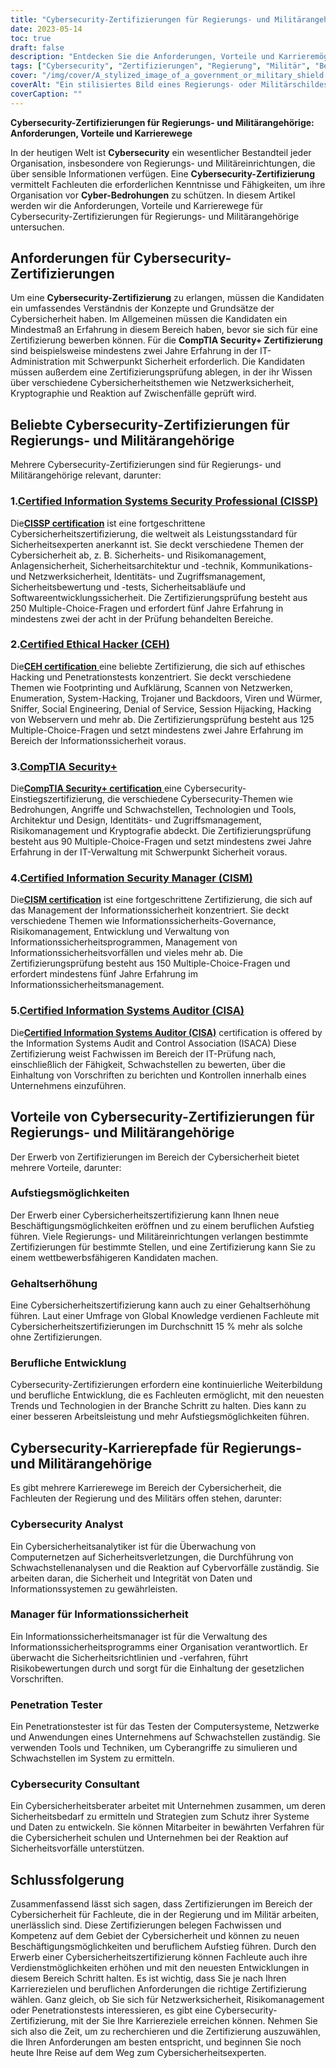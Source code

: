 ```yaml
---
title: "Cybersecurity-Zertifizierungen für Regierungs- und Militärangehörige"
date: 2023-05-14
toc: true
draft: false
description: "Entdecken Sie die Anforderungen, Vorteile und Karrieremöglichkeiten für Cybersecurity-Zertifizierungen im staatlichen und militärischen Bereich."
tags: ["Cybersecurity", "Zertifizierungen", "Regierung", "Militär", "Beruflicher Werdegang", "Informationssicherheit", "Verteidigung", "Sicherheitsfreigabe", "Einhaltung der Vorschriften", "Verordnungen", "Cyberkriminalität", "Cyber-Bedrohungen", "IT-Audit", "Risk Management", "CISSP", "CISM", "Sicherheit+", "CEH", "CAP", "CSSLP"]
cover: "/img/cover/A_stylized_image_of_a_government_or_military_shield.png"
coverAlt: "Ein stilisiertes Bild eines Regierungs- oder Militärschildes mit digitalen Schlössern und Schlüsseln im Hintergrund."
coverCaption: ""
---
```


**Cybersecurity-Zertifizierungen für Regierungs- und Militärangehörige: Anforderungen, Vorteile und Karrierewege**

In der heutigen Welt ist **Cybersecurity** ein wesentlicher Bestandteil jeder Organisation, insbesondere von Regierungs- und Militäreinrichtungen, die über sensible Informationen verfügen. Eine **Cybersecurity-Zertifizierung** vermittelt Fachleuten die erforderlichen Kenntnisse und Fähigkeiten, um ihre Organisation vor **Cyber-Bedrohungen** zu schützen. In diesem Artikel werden wir die Anforderungen, Vorteile und Karrierewege für Cybersecurity-Zertifizierungen für Regierungs- und Militärangehörige untersuchen.

## Anforderungen für Cybersecurity-Zertifizierungen

Um eine **Cybersecurity-Zertifizierung** zu erlangen, müssen die Kandidaten ein umfassendes Verständnis der Konzepte und Grundsätze der Cybersicherheit haben. Im Allgemeinen müssen die Kandidaten ein Mindestmaß an Erfahrung in diesem Bereich haben, bevor sie sich für eine Zertifizierung bewerben können. Für die **CompTIA Security+ Zertifizierung** sind beispielsweise mindestens zwei Jahre Erfahrung in der IT-Administration mit Schwerpunkt Sicherheit erforderlich. Die Kandidaten müssen außerdem eine Zertifizierungsprüfung ablegen, in der ihr Wissen über verschiedene Cybersicherheitsthemen wie Netzwerksicherheit, Kryptographie und Reaktion auf Zwischenfälle geprüft wird.

## Beliebte Cybersecurity-Zertifizierungen für Regierungs- und Militärangehörige

Mehrere Cybersecurity-Zertifizierungen sind für Regierungs- und Militärangehörige relevant, darunter:

### 1.[Certified Information Systems Security Professional (CISSP)](https://www.isc2.org/Certifications/CISSP)

Die[**CISSP certification**](https://www.isc2.org/Certifications/CISSP) ist eine fortgeschrittene Cybersicherheitszertifizierung, die weltweit als Leistungsstandard für Sicherheitsexperten anerkannt ist. Sie deckt verschiedene Themen der Cybersicherheit ab, z. B. Sicherheits- und Risikomanagement, Anlagensicherheit, Sicherheitsarchitektur und -technik, Kommunikations- und Netzwerksicherheit, Identitäts- und Zugriffsmanagement, Sicherheitsbewertung und -tests, Sicherheitsabläufe und Softwareentwicklungssicherheit. Die Zertifizierungsprüfung besteht aus 250 Multiple-Choice-Fragen und erfordert fünf Jahre Erfahrung in mindestens zwei der acht in der Prüfung behandelten Bereiche.

### 2.[Certified Ethical Hacker (CEH)](https://cert.eccouncil.org/certified-ethical-hacker.html)

Die[**CEH certification** ](https://cert.eccouncil.org/certified-ethical-hacker.html) eine beliebte Zertifizierung, die sich auf ethisches Hacking und Penetrationstests konzentriert. Sie deckt verschiedene Themen wie Footprinting und Aufklärung, Scannen von Netzwerken, Enumeration, System-Hacking, Trojaner und Backdoors, Viren und Würmer, Sniffer, Social Engineering, Denial of Service, Session Hijacking, Hacking von Webservern und mehr ab. Die Zertifizierungsprüfung besteht aus 125 Multiple-Choice-Fragen und setzt mindestens zwei Jahre Erfahrung im Bereich der Informationssicherheit voraus.

### 3.[CompTIA Security+](https://simeononsecurity.ch/articles/comptias-security-plus-sy0-601-what-do-you-need-to-know/)

Die[**CompTIA Security+ certification** ](https://simeononsecurity.ch/articles/comptias-security-plus-sy0-601-what-do-you-need-to-know/) eine Cybersecurity-Einstiegszertifizierung, die verschiedene Cybersecurity-Themen wie Bedrohungen, Angriffe und Schwachstellen, Technologien und Tools, Architektur und Design, Identitäts- und Zugriffsmanagement, Risikomanagement und Kryptografie abdeckt. Die Zertifizierungsprüfung besteht aus 90 Multiple-Choice-Fragen und setzt mindestens zwei Jahre Erfahrung in der IT-Verwaltung mit Schwerpunkt Sicherheit voraus.

### 4.[Certified Information Security Manager (CISM)](https://www.isaca.org/credentialing/cism)

Die[**CISM certification**](https://www.isaca.org/credentialing/cism) ist eine fortgeschrittene Zertifizierung, die sich auf das Management der Informationssicherheit konzentriert. Sie deckt verschiedene Themen wie Informationssicherheits-Governance, Risikomanagement, Entwicklung und Verwaltung von Informationssicherheitsprogrammen, Management von Informationssicherheitsvorfällen und vieles mehr ab. Die Zertifizierungsprüfung besteht aus 150 Multiple-Choice-Fragen und erfordert mindestens fünf Jahre Erfahrung im Informationssicherheitsmanagement.

### 5.[Certified Information Systems Auditor (CISA)](https://www.isaca.org/credentialing/cisa)

Die[**Certified Information Systems Auditor (CISA)**](https://www.isaca.org/credentialing/cisa) certification is offered by the Information Systems Audit and Control Association (ISACA) Diese Zertifizierung weist Fachwissen im Bereich der IT-Prüfung nach, einschließlich der Fähigkeit, Schwachstellen zu bewerten, über die Einhaltung von Vorschriften zu berichten und Kontrollen innerhalb eines Unternehmens einzuführen.

## Vorteile von Cybersecurity-Zertifizierungen für Regierungs- und Militärangehörige

Der Erwerb von Zertifizierungen im Bereich der Cybersicherheit bietet mehrere Vorteile, darunter:

### Aufstiegsmöglichkeiten

Der Erwerb einer Cybersicherheitszertifizierung kann Ihnen neue Beschäftigungsmöglichkeiten eröffnen und zu einem beruflichen Aufstieg führen. Viele Regierungs- und Militäreinrichtungen verlangen bestimmte Zertifizierungen für bestimmte Stellen, und eine Zertifizierung kann Sie zu einem wettbewerbsfähigeren Kandidaten machen.

### Gehaltserhöhung

Eine Cybersicherheitszertifizierung kann auch zu einer Gehaltserhöhung führen. Laut einer Umfrage von Global Knowledge verdienen Fachleute mit Cybersicherheitszertifizierungen im Durchschnitt 15 % mehr als solche ohne Zertifizierungen.

### Berufliche Entwicklung

Cybersecurity-Zertifizierungen erfordern eine kontinuierliche Weiterbildung und berufliche Entwicklung, die es Fachleuten ermöglicht, mit den neuesten Trends und Technologien in der Branche Schritt zu halten. Dies kann zu einer besseren Arbeitsleistung und mehr Aufstiegsmöglichkeiten führen.

## Cybersecurity-Karrierepfade für Regierungs- und Militärangehörige

Es gibt mehrere Karrierewege im Bereich der Cybersicherheit, die Fachleuten der Regierung und des Militärs offen stehen, darunter:

### Cybersecurity Analyst

Ein Cybersicherheitsanalytiker ist für die Überwachung von Computernetzen auf Sicherheitsverletzungen, die Durchführung von Schwachstellenanalysen und die Reaktion auf Cybervorfälle zuständig. Sie arbeiten daran, die Sicherheit und Integrität von Daten und Informationssystemen zu gewährleisten.

### Manager für Informationssicherheit

Ein Informationssicherheitsmanager ist für die Verwaltung des Informationssicherheitsprogramms einer Organisation verantwortlich. Er überwacht die Sicherheitsrichtlinien und -verfahren, führt Risikobewertungen durch und sorgt für die Einhaltung der gesetzlichen Vorschriften.

### Penetration Tester

Ein Penetrationstester ist für das Testen der Computersysteme, Netzwerke und Anwendungen eines Unternehmens auf Schwachstellen zuständig. Sie verwenden Tools und Techniken, um Cyberangriffe zu simulieren und Schwachstellen im System zu ermitteln.

### Cybersecurity Consultant

Ein Cybersicherheitsberater arbeitet mit Unternehmen zusammen, um deren Sicherheitsbedarf zu ermitteln und Strategien zum Schutz ihrer Systeme und Daten zu entwickeln. Sie können Mitarbeiter in bewährten Verfahren für die Cybersicherheit schulen und Unternehmen bei der Reaktion auf Sicherheitsvorfälle unterstützen.

## Schlussfolgerung

Zusammenfassend lässt sich sagen, dass Zertifizierungen im Bereich der Cybersicherheit für Fachleute, die in der Regierung und im Militär arbeiten, unerlässlich sind. Diese Zertifizierungen belegen Fachwissen und Kompetenz auf dem Gebiet der Cybersicherheit und können zu neuen Beschäftigungsmöglichkeiten und beruflichem Aufstieg führen. Durch den Erwerb einer Cybersicherheitszertifizierung können Fachleute auch ihre Verdienstmöglichkeiten erhöhen und mit den neuesten Entwicklungen in diesem Bereich Schritt halten. Es ist wichtig, dass Sie je nach Ihren Karrierezielen und beruflichen Anforderungen die richtige Zertifizierung wählen. Ganz gleich, ob Sie sich für Netzwerksicherheit, Risikomanagement oder Penetrationstests interessieren, es gibt eine Cybersecurity-Zertifizierung, mit der Sie Ihre Karriereziele erreichen können. Nehmen Sie sich also die Zeit, um zu recherchieren und die Zertifizierung auszuwählen, die Ihren Anforderungen am besten entspricht, und beginnen Sie noch heute Ihre Reise auf dem Weg zum Cybersicherheitsexperten.
